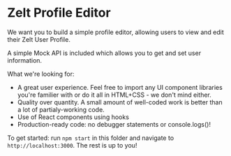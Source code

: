 # Zelt Profile Editor

We want you to build a simple profile editor, allowing users to view and edit
their Zelt User Profile.

A simple Mock API is included which allows you to get and set user information.

What we're looking for:

- A great user experience. Feel free to import any UI component libraries you're familier with or do it all in HTML+CSS - we don't mind either.
- Quality over quantity. A small amount of well-coded work is better than a lot of partialy-working code.
- Use of React components using hooks
- Production-ready code: no debugger statements or console.logs()!

To get started: run `npm start` in this folder and navigate to `http://localhost:3000`. The rest is up to you!
